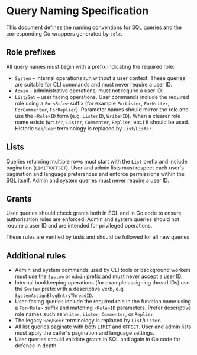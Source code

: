 # Query Naming Specification

This document defines the naming conventions for SQL queries and the corresponding
Go wrappers generated by `sqlc`.

## Role prefixes

All query names must begin with a prefix indicating the required role:

- `System` – internal operations run without a user context. These
  queries are suitable for CLI commands and must never require a user ID.
- `Admin` – administrative operations; must not require a user ID.
- `List`/`Get` – user facing operations. User commands include the
  required role using a `For<Role>` suffix (for example `ForLister`,
  `ForWriter`, `ForCommenter`, `ForReplier`). Parameter names should
  mirror the role and use the `<Role>ID` form (e.g. `ListerID`,
  `WriterID`). When a clearer role name exists (`Writer`, `Lister`,
  `Commenter`, `Replier`, etc.) it should be used. Historic `See`/`Seer`
  terminology is replaced by `List`/`Lister`.

## Lists

Queries returning multiple rows must start with the `List` prefix and
include pagination (`LIMIT`/`OFFSET`). User and admin lists must respect
each user's pagination and language preferences and enforce permissions
within the SQL itself. Admin and system queries must never require a user
ID.

## Grants

User queries should check grants both in SQL and in Go code to ensure
authorisation rules are enforced. Admin and system queries should not
require a user ID and are intended for privileged operations.

These rules are verified by tests and should be followed for all new
queries.

## Additional rules

- Admin and system commands used by CLI tools or background workers must use
  the `System` or `Admin` prefix and must never accept a user ID.
- Internal bookkeeping operations (for example assigning thread IDs) use
  the `System` prefix with a descriptive verb, e.g.
  `SystemAssignBlogEntryThreadID`.
- User-facing queries include the required role in the function name using a
  `For<Role>` suffix and matching `<Role>ID` parameters. Prefer descriptive role
  names such as `Writer`, `Lister`, `Commenter`, or `Replier`.
- The legacy `See`/`Seer` terminology is replaced by `List`/`Lister`.
- All list queries paginate with both `LIMIT` and `OFFSET`. User and admin lists
  must apply the caller's pagination and language settings.
- User queries should validate grants in SQL and again in Go code for defence in
  depth.
